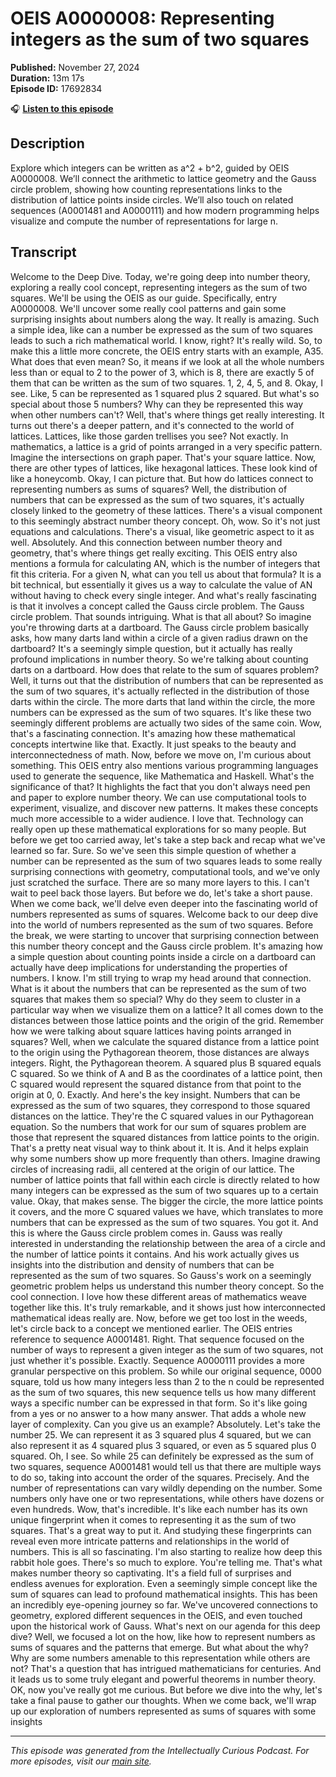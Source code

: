 # OEIS A0000008: Representing integers as the sum of two squares

**Published:** November 27, 2024  
**Duration:** 13m 17s  
**Episode ID:** 17692834

🎧 **[Listen to this episode](https://intellectuallycurious.buzzsprout.com/2529712/episodes/17692834-oeis-a0000008-representing-integers-as-the-sum-of-two-squares)**

## Description

Explore which integers can be written as a^2 + b^2, guided by OEIS A0000008. We’ll connect the arithmetic to lattice geometry and the Gauss circle problem, showing how counting representations links to the distribution of lattice points inside circles. We’ll also touch on related sequences (A0001481 and A0000111) and how modern programming helps visualize and compute the number of representations for large n.

## Transcript

Welcome to the Deep Dive. Today, we're going deep into number theory, exploring a really cool concept, representing integers as the sum of two squares. We'll be using the OEIS as our guide. Specifically, entry A0000008. We'll uncover some really cool patterns and gain some surprising insights about numbers along the way. It really is amazing. Such a simple idea, like can a number be expressed as the sum of two squares leads to such a rich mathematical world. I know, right? It's really wild. So, to make this a little more concrete, the OEIS entry starts with an example, A35. What does that even mean? So, it means if we look at all the whole numbers less than or equal to 2 to the power of 3, which is 8, there are exactly 5 of them that can be written as the sum of two squares. 1, 2, 4, 5, and 8. Okay, I see. Like, 5 can be represented as 1 squared plus 2 squared. But what's so special about those 5 numbers? Why can they be represented this way when other numbers can't? Well, that's where things get really interesting. It turns out there's a deeper pattern, and it's connected to the world of lattices. Lattices, like those garden trellises you see? Not exactly. In mathematics, a lattice is a grid of points arranged in a very specific pattern. Imagine the intersections on graph paper. That's your square lattice. Now, there are other types of lattices, like hexagonal lattices. These look kind of like a honeycomb. Okay, I can picture that. But how do lattices connect to representing numbers as sums of squares? Well, the distribution of numbers that can be expressed as the sum of two squares, it's actually closely linked to the geometry of these lattices. There's a visual component to this seemingly abstract number theory concept. Oh, wow. So it's not just equations and calculations. There's a visual, like geometric aspect to it as well. Absolutely. And this connection between number theory and geometry, that's where things get really exciting. This OEIS entry also mentions a formula for calculating AN, which is the number of integers that fit this criteria. For a given N, what can you tell us about that formula? It is a bit technical, but essentially it gives us a way to calculate the value of AN without having to check every single integer. And what's really fascinating is that it involves a concept called the Gauss circle problem. The Gauss circle problem. That sounds intriguing. What is that all about? So imagine you're throwing darts at a dartboard. The Gauss circle problem basically asks, how many darts land within a circle of a given radius drawn on the dartboard? It's a seemingly simple question, but it actually has really profound implications in number theory. So we're talking about counting darts on a dartboard. How does that relate to the sum of squares problem? Well, it turns out that the distribution of numbers that can be represented as the sum of two squares, it's actually reflected in the distribution of those darts within the circle. The more darts that land within the circle, the more numbers can be expressed as the sum of two squares. It's like these two seemingly different problems are actually two sides of the same coin. Wow, that's a fascinating connection. It's amazing how these mathematical concepts intertwine like that. Exactly. It just speaks to the beauty and interconnectedness of math. Now, before we move on, I'm curious about something. This OEIS entry also mentions various programming languages used to generate the sequence, like Mathematica and Haskell. What's the significance of that? It highlights the fact that you don't always need pen and paper to explore number theory. We can use computational tools to experiment, visualize, and discover new patterns. It makes these concepts much more accessible to a wider audience. I love that. Technology can really open up these mathematical explorations for so many people. But before we get too carried away, let's take a step back and recap what we've learned so far. Sure. So we've seen this simple question of whether a number can be represented as the sum of two squares leads to some really surprising connections with geometry, computational tools, and we've only just scratched the surface. There are so many more layers to this. I can't wait to peel back those layers. But before we do, let's take a short pause. When we come back, we'll delve even deeper into the fascinating world of numbers represented as sums of squares. Welcome back to our deep dive into the world of numbers represented as the sum of two squares. Before the break, we were starting to uncover that surprising connection between this number theory concept and the Gauss circle problem. It's amazing how a simple question about counting points inside a circle on a dartboard can actually have deep implications for understanding the properties of numbers. I know. I'm still trying to wrap my head around that connection. What is it about the numbers that can be represented as the sum of two squares that makes them so special? Why do they seem to cluster in a particular way when we visualize them on a lattice? It all comes down to the distances between those lattice points and the origin of the grid. Remember how we were talking about square lattices having points arranged in squares? Well, when we calculate the squared distance from a lattice point to the origin using the Pythagorean theorem, those distances are always integers. Right, the Pythagorean theorem. A squared plus B squared equals C squared. So we think of A and B as the coordinates of a lattice point, then C squared would represent the squared distance from that point to the origin at 0, 0. Exactly. And here's the key insight. Numbers that can be expressed as the sum of two squares, they correspond to those squared distances on the lattice. They're the C squared values in our Pythagorean equation. So the numbers that work for our sum of squares problem are those that represent the squared distances from lattice points to the origin. That's a pretty neat visual way to think about it. It is. And it helps explain why some numbers show up more frequently than others. Imagine drawing circles of increasing radii, all centered at the origin of our lattice. The number of lattice points that fall within each circle is directly related to how many integers can be expressed as the sum of two squares up to a certain value. Okay, that makes sense. The bigger the circle, the more lattice points it covers, and the more C squared values we have, which translates to more numbers that can be expressed as the sum of two squares. You got it. And this is where the Gauss circle problem comes in. Gauss was really interested in understanding the relationship between the area of a circle and the number of lattice points it contains. And his work actually gives us insights into the distribution and density of numbers that can be represented as the sum of two squares. So Gauss's work on a seemingly geometric problem helps us understand this number theory concept. So the cool connection. I love how these different areas of mathematics weave together like this. It's truly remarkable, and it shows just how interconnected mathematical ideas really are. Now, before we get too lost in the weeds, let's circle back to a concept we mentioned earlier. The OEIS entries reference to sequence A0001481. Right. That sequence focused on the number of ways to represent a given integer as the sum of two squares, not just whether it's possible. Exactly. Sequence A0000111 provides a more granular perspective on this problem. So while our original sequence, 0000 square, told us how many integers less than 2 to the n could be represented as the sum of two squares, this new sequence tells us how many different ways a specific number can be expressed in that form. So it's like going from a yes or no answer to a how many answer. That adds a whole new layer of complexity. Can you give us an example? Absolutely. Let's take the number 25. We can represent it as 3 squared plus 4 squared, but we can also represent it as 4 squared plus 3 squared, or even as 5 squared plus 0 squared. Oh, I see. So while 25 can definitely be expressed as the sum of two squares, sequence A0001481 would tell us that there are multiple ways to do so, taking into account the order of the squares. Precisely. And the number of representations can vary wildly depending on the number. Some numbers only have one or two representations, while others have dozens or even hundreds. Wow, that's incredible. It's like each number has its own unique fingerprint when it comes to representing it as the sum of two squares. That's a great way to put it. And studying these fingerprints can reveal even more intricate patterns and relationships in the world of numbers. This is all so fascinating. I'm also starting to realize how deep this rabbit hole goes. There's so much to explore. You're telling me. That's what makes number theory so captivating. It's a field full of surprises and endless avenues for exploration. Even a seemingly simple concept like the sum of squares can lead to profound mathematical insights. This has been an incredibly eye-opening journey so far. We've uncovered connections to geometry, explored different sequences in the OEIS, and even touched upon the historical work of Gauss. What's next on our agenda for this deep dive? Well, we focused a lot on the how, like how to represent numbers as sums of squares and the patterns that emerge. But what about the why? Why are some numbers amenable to this representation while others are not? That's a question that has intrigued mathematicians for centuries. And it leads us to some truly elegant and powerful theorems in number theory. OK, now you've really got me curious. But before we dive into the why, let's take a final pause to gather our thoughts. When we come back, we'll wrap up our exploration of numbers represented as sums of squares with some insights

---
*This episode was generated from the Intellectually Curious Podcast. For more episodes, visit our [main site](https://intellectuallycurious.buzzsprout.com).*
